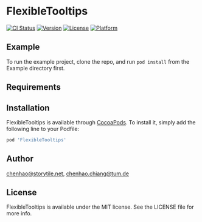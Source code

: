 # FlexibleTooltips

[![CI Status](https://img.shields.io/travis/chenhao@storytile.net/FlexibleTooltips.svg?style=flat)](https://travis-ci.org/chenhao@storytile.net/FlexibleTooltips)
[![Version](https://img.shields.io/cocoapods/v/FlexibleTooltips.svg?style=flat)](https://cocoapods.org/pods/FlexibleTooltips)
[![License](https://img.shields.io/cocoapods/l/FlexibleTooltips.svg?style=flat)](https://cocoapods.org/pods/FlexibleTooltips)
[![Platform](https://img.shields.io/cocoapods/p/FlexibleTooltips.svg?style=flat)](https://cocoapods.org/pods/FlexibleTooltips)

## Example

To run the example project, clone the repo, and run `pod install` from the Example directory first.

## Requirements

## Installation

FlexibleTooltips is available through [CocoaPods](https://cocoapods.org). To install
it, simply add the following line to your Podfile:

```ruby
pod 'FlexibleTooltips'
```

## Author

chenhao@storytile.net, chenhao.chiang@tum.de

## License

FlexibleTooltips is available under the MIT license. See the LICENSE file for more info.
